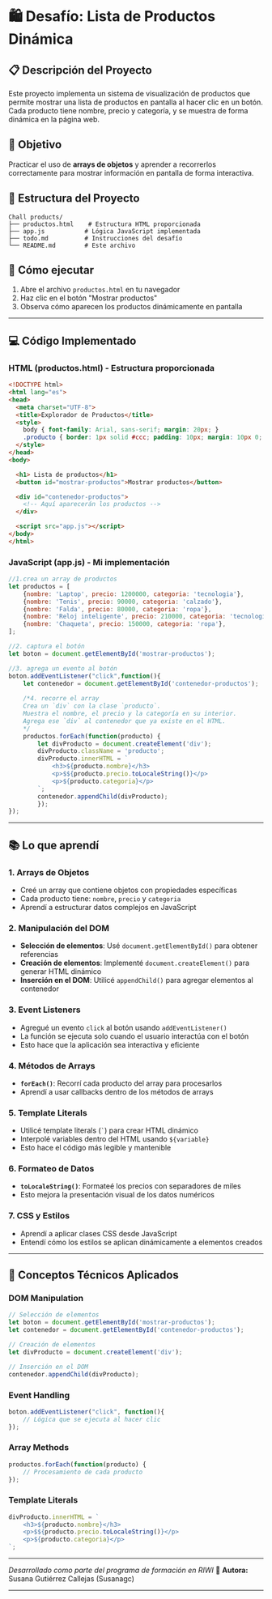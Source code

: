 # 🛍️ Desafío: Lista de Productos Dinámica

## 📋 Descripción del Proyecto

Este proyecto implementa un sistema de visualización de productos que permite mostrar una lista de productos en pantalla al hacer clic en un botón. Cada producto tiene nombre, precio y categoría, y se muestra de forma dinámica en la página web.

## 🎯 Objetivo

Practicar el uso de **arrays de objetos** y aprender a recorrerlos correctamente para mostrar información en pantalla de forma interactiva.

## 📁 Estructura del Proyecto

```
Chall products/
├── productos.html    # Estructura HTML proporcionada
├── app.js           # Lógica JavaScript implementada
├── todo.md          # Instrucciones del desafío
└── README.md        # Este archivo
```

## 🚀 Cómo ejecutar

1. Abre el archivo `productos.html` en tu navegador
2. Haz clic en el botón "Mostrar productos"
3. Observa cómo aparecen los productos dinámicamente en pantalla

---

## 💻 Código Implementado

### HTML (productos.html) - Estructura proporcionada

```html
<!DOCTYPE html>
<html lang="es">
<head>
  <meta charset="UTF-8">
  <title>Explorador de Productos</title>
  <style>
    body { font-family: Arial, sans-serif; margin: 20px; }
    .producto { border: 1px solid #ccc; padding: 10px; margin: 10px 0; border-radius: 5px; }
  </style>
</head>
<body>

  <h1> Lista de productos</h1>
  <button id="mostrar-productos">Mostrar productos</button>

  <div id="contenedor-productos">
    <!-- Aquí aparecerán los productos -->
  </div>

  <script src="app.js"></script>
</body>
</html>
```

### JavaScript (app.js) - Mi implementación

```javascript
//1.crea un array de productos
let productos = [
    {nombre: 'Laptop', precio: 1200000, categoria: 'tecnologia'},
    {nombre: 'Tenis', precio: 90000, categoria: 'calzado'},
    {nombre: 'Falda', precio: 80000, categoria: 'ropa'},
    {nombre: 'Reloj inteligente', precio: 210000, categoria: 'tecnologia'},
    {nombre: 'Chaqueta', precio: 150000, categoria: 'ropa'},
];

//2. captura el botón
let boton = document.getElementById('mostrar-productos');

//3. agrega un evento al botón
boton.addEventListener("click",function(){
    let contenedor = document.getElementById('contenedor-productos');
    
    /*4. recorre el array
    Crea un `div` con la clase `producto`.
    Muestra el nombre, el precio y la categoría en su interior.
    Agrega ese `div` al contenedor que ya existe en el HTML.
    */
    productos.forEach(function(producto) {
        let divProducto = document.createElement('div');
        divProducto.className = 'producto';
        divProducto.innerHTML = `
            <h3>${producto.nombre}</h3>
            <p>$${producto.precio.toLocaleString()}</p>
            <p>${producto.categoria}</p>
        `;
        contenedor.appendChild(divProducto);
        });
});        
```

---

## 📚 Lo que aprendí

### 1. **Arrays de Objetos**
- Creé un array que contiene objetos con propiedades específicas
- Cada producto tiene: `nombre`, `precio` y `categoria`
- Aprendí a estructurar datos complejos en JavaScript

### 2. **Manipulación del DOM**
- **Selección de elementos**: Usé `document.getElementById()` para obtener referencias
- **Creación de elementos**: Implementé `document.createElement()` para generar HTML dinámico
- **Inserción en el DOM**: Utilicé `appendChild()` para agregar elementos al contenedor

### 3. **Event Listeners**
- Agregué un evento `click` al botón usando `addEventListener()`
- La función se ejecuta solo cuando el usuario interactúa con el botón
- Esto hace que la aplicación sea interactiva y eficiente

### 4. **Métodos de Arrays**
- **`forEach()`**: Recorrí cada producto del array para procesarlos
- Aprendí a usar callbacks dentro de los métodos de arrays

### 5. **Template Literals**
- Utilicé template literals (`` ` ``) para crear HTML dinámico
- Interpolé variables dentro del HTML usando `${variable}`
- Esto hace el código más legible y mantenible

### 6. **Formateo de Datos**
- **`toLocaleString()`**: Formateé los precios con separadores de miles
- Esto mejora la presentación visual de los datos numéricos

### 7. **CSS y Estilos**
- Aprendí a aplicar clases CSS desde JavaScript
- Entendí cómo los estilos se aplican dinámicamente a elementos creados

---

## 🔧 Conceptos Técnicos Aplicados

### **DOM Manipulation**
```javascript
// Selección de elementos
let boton = document.getElementById('mostrar-productos');
let contenedor = document.getElementById('contenedor-productos');

// Creación de elementos
let divProducto = document.createElement('div');

// Inserción en el DOM
contenedor.appendChild(divProducto);
```

### **Event Handling**
```javascript
boton.addEventListener("click", function(){
    // Lógica que se ejecuta al hacer clic
});
```

### **Array Methods**
```javascript
productos.forEach(function(producto) {
    // Procesamiento de cada producto
});
```

### **Template Literals**
```javascript
divProducto.innerHTML = `
    <h3>${producto.nombre}</h3>
    <p>$${producto.precio.toLocaleString()}</p>
    <p>${producto.categoria}</p>
`;
```

---

*Desarrollado como parte del programa de formación en RIWI* 🚀
**Autora:** Susana Gutiérrez Callejas (Susanagc)

---


